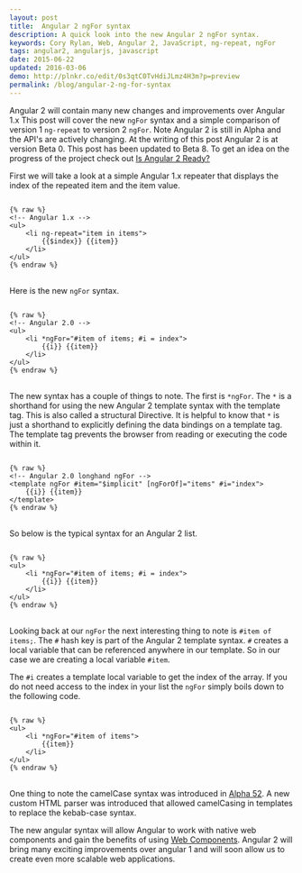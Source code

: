 ```yaml
---
layout: post
title:  Angular 2 ngFor syntax
description: A quick look into the new Angular 2 ngFor syntax.
keywords: Cory Rylan, Web, Angular 2, JavaScript, ng-repeat, ngFor
tags: angular2, angularjs, javascript
date: 2015-06-22
updated: 2016-03-06
demo: http://plnkr.co/edit/0s3qtC0TvHdiJLmz4H3m?p=preview
permalink: /blog/angular-2-ng-for-syntax
---
```


Angular 2 will contain many new changes and improvements over Angular 1.x This post will cover the new `ngFor`
syntax and a simple comparison of version 1 `ng-repeat` to version 2 `ngFor`. Note Angular 2 is still in Alpha and the API's are actively changing.
At the writing of this post Angular 2 is at version Beta 0. This post has been updated to Beta 8. To get an idea on the progress of the project check
out <a href="http://splintercode.github.io/is-angular-2-ready/" target="_blank">Is Angular 2 Ready?</a>

First we will take a look at a simple Angular 1.x repeater that displays the index of the repeated item and the item value.

<pre class="language-markup">
<code>
{% raw %}
&lt;!-- Angular 1.x --&gt;
&lt;ul&gt;
    &lt;li ng-repeat=&quot;item in items&quot;&gt;
        {{$index}} {{item}}
    &lt;/li&gt;
&lt;/ul&gt;
{% endraw %}
</code>
</pre>

Here is the new `ngFor` syntax.

<pre class="language-markup">
<code>
{% raw %}
&lt;!-- Angular 2.0 --&gt;
&lt;ul&gt;
    &lt;li *ngFor=&quot;#item of items; #i = index&quot;&gt;
        {{i}} {{item}}
    &lt;/li&gt;
&lt;/ul&gt;
{% endraw %}
</code>
</pre>

The new syntax has a couple of things to note. The first is `*ngFor`. The `*` is a shorthand for
using the new Angular 2 template syntax with the template tag. This is also called a structural Directive.
It is helpful to know that `*` is just a shorthand to explicitly defining the data bindings on a template tag.
The template tag prevents the browser from reading or executing the code within it.

<pre class="language-markup">
<code>
{% raw %}
&lt;!-- Angular 2.0 longhand ngFor --&gt;
&lt;template ngFor #item=&quot;$implicit&quot; [ngForOf]=&quot;items&quot; #i=&quot;index&quot;&gt;
    {{i}} {{item}}
&lt;/template&gt;
{% endraw %}
</code>
</pre>

So below is the typical syntax for an Angular 2 list.

<pre class="language-markup">
<code>
{% raw %}
&lt;ul&gt;
    &lt;li *ngFor=&quot;#item of items; #i = index&quot;&gt;
        {{i}} {{item}}
    &lt;/li&gt;
&lt;/ul&gt;
{% endraw %}
</code>
</pre>

Looking back at our `ngFor` the next interesting thing to note is `#item of items;`. The `#`
hash key is part of the Angular 2 template syntax. `#` creates a local variable that can be referenced anywhere in our template.
So in our case we are creating a local variable `#item`.

The `#i` creates a template local variable to get the index of the array. If you do not need access to the index in your list
the `ngFor` simply boils down to the following code.

<pre class="language-markup">
<code>
{% raw %}
&lt;ul&gt;
    &lt;li *ngFor=&quot;#item of items&quot;&gt;
        {{item}}
    &lt;/li&gt;
&lt;/ul&gt;
{% endraw %}
</code>
</pre>

One thing to note the camelCase syntax was introduced in <a href="https://github.com/angular/angular/blob/master/modules/angular2/docs/migration/kebab-case.md" target="_blank">Alpha 52</a>.
A new custom HTML parser was introduced that allowed camelCasing in templates to replace the kebab-case syntax.

The new angular syntax will allow Angular to work with native web components and gain the
benefits of using <a href="http://coryrylan.com/blog/introduction-to-web-components">Web Components</a>.
Angular 2 will bring many exciting improvements over angular 1 and will soon allow us to create even more scalable web applications.